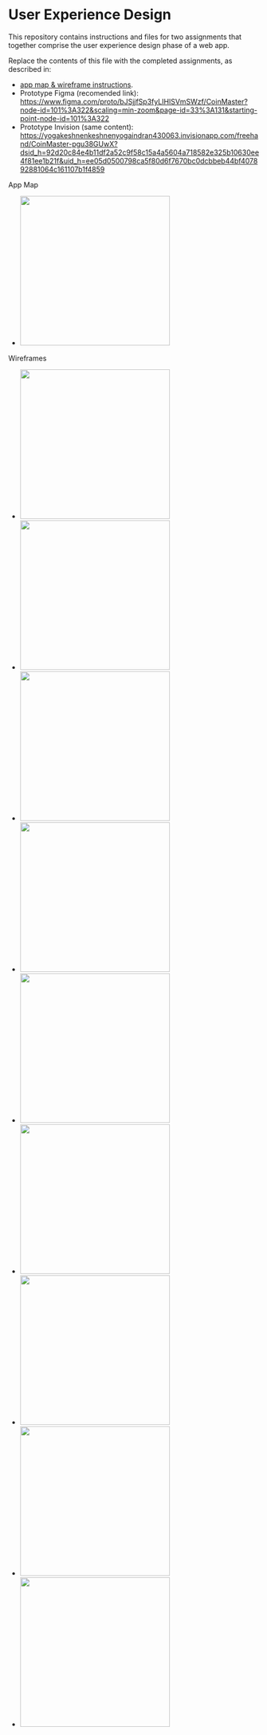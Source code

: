 # User Experience Design

This repository contains instructions and files for two assignments that together comprise the user experience design phase of a web app.

Replace the contents of this file with the completed assignments, as described in:

- [app map & wireframe instructions](instructions-0a-app-map-wireframes.md).
- Prototype Figma (recomended link): https://www.figma.com/proto/bJSjjfSp3fyLIHlSVmSWzf/CoinMaster?node-id=101%3A322&scaling=min-zoom&page-id=33%3A131&starting-point-node-id=101%3A322
- Prototype Invision (same content): https://yogakeshnenkeshnenyogaindran430063.invisionapp.com/freehand/CoinMaster-pgu38GUwX?dsid_h=92d20c84e4b11df2a52c9f58c15a4a5604a718582e325b10630ee4f81ee1b21f&uid_h=ee05d0500798ca5f80d6f7670bc0dcbbeb44bf407892881064c161107b1f4859

App Map
- <img src="ux-design/app-map.png" width="300"/>

Wireframes
- <img src="ux-design/Home.png" width="300"/>
- <img src="ux-design/Coins.png" width="300"/>
- <img src="ux-design/Compare.png" width="300"/>
- <img src="ux-design/Comparison-Dropdown.png" width="300"/>
- <img src="ux-design/Tutorials.png" width="300"/>
- <img src="ux-design/Article.png" width="300"/>
- <img src="ux-design/Login.png" width="300"/>
- <img src="ux-design/Register.png" width="300"/>
- <img src="ux-design/Portfolio.png" width="300"/>

